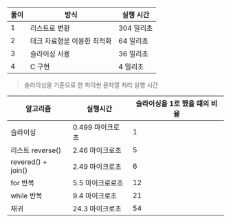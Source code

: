 

| 풀이  | 방식              | 실행 시간   |
| --- | --------------- | ------- |
| 1   | 리스트로 변환         | 304 밀리초 |
| 2   | 데크 자료형을 이용한 최적화 | 64 밀리초  |
| 3   | 슬라이싱 사용         | 36 밀리초  |
| 4   | C 구현            | 4 밀리초   |

>슬라이싱을 기준으로 한 파이썬 문자열 처리 실행 시간

| 알고리즘               | 실행시간        | 슬라이싱을 1로 했을 때의 비율 |
| ------------------ | ----------- | ----------------- |
| 슬라이싱               | 0.499 마이크로초 | 1                 |
| 리스트 reverse()      | 2.46 마이크로초  | 5                 |
| revered() + join() | 2.49 마이크로초  | 6                 |
| for 반복             | 5.5 마이크로로초  | 12                |
| while 반복           | 9.4 마이크로초   | 21                |
| 재귀                 | 24.3 마이크로초  | 54                |

